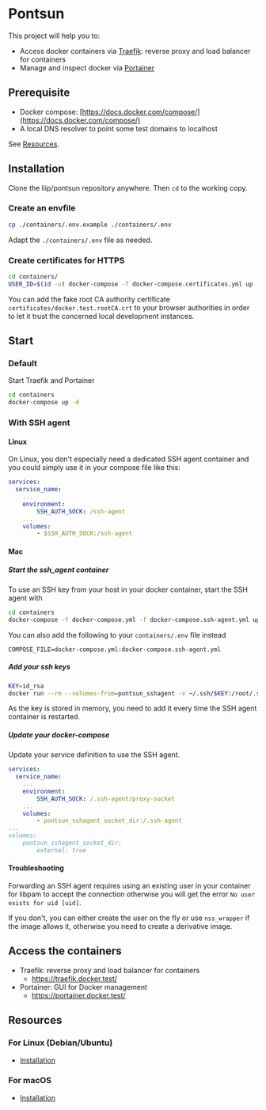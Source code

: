 # Pontsun

This project will help you to:

* Access docker containers via [Traefik](https://traefik.io/): reverse proxy and load balancer for containers
* Manage and inspect docker via [Portainer](https://www.portainer.io/)

## Prerequisite

- Docker compose: [https://docs.docker.com/compose/](https://docs.docker.com/compose/)
- A local DNS resolver to point some test domains to localhost

See [Resources](#resources).

## Installation

Clone the liip/pontsun repository anywhere. Then `cd` to the working copy.

### Create an envfile

```sh
cp ./containers/.env.example ./containers/.env
```

Adapt the `./containers/.env` file as needed.

### Create certificates for HTTPS

```sh
cd containers/
USER_ID=$(id -u) docker-compose -f docker-compose.certificates.yml up
```

You can add the fake root CA authority certificate `certificates/docker.test.rootCA.crt`
to your browser authorities in order to let it trust the concerned local development instances.

## Start

### Default

Start Traefik and Portainer
```sh
cd containers
docker-compose up -d
```

### With SSH agent

#### Linux

On Linux, you don't especially need a dedicated SSH agent container
and you could simply use it in your compose file like this:
```yaml
services:
  service_name:
    ...
    environment:
        SSH_AUTH_SOCK: /ssh-agent
    ...
    volumes:
        - $SSH_AUTH_SOCK:/ssh-agent
```

#### Mac

##### Start the ssh_agent container

To use an SSH key from your host in your docker container, start the SSH agent with

```sh
cd containers
docker-compose -f docker-compose.yml -f docker-compose.ssh-agent.yml up -d
```

You can also add the following to your `containers/.env` file instead

```
COMPOSE_FILE=docker-compose.yml:docker-compose.ssh-agent.yml
```

##### Add your ssh keys

```sh
KEY=id_rsa
docker run --rm --volumes-from=pontsun_sshagent -v ~/.ssh/$KEY:/root/.ssh/$KEY -it docksal/ssh-agent:latest ssh-add /root/.ssh/$KEY
```

As the key is stored in memory, you need to add it every time the SSH agent container is restarted.

##### Update your docker-compose

Update your service definition to use the SSH agent.
```yaml
services:
  service_name:
    ...
    environment:
        SSH_AUTH_SOCK: /.ssh-agent/proxy-socket
    ...
    volumes:
        - pontsun_sshagent_socket_dir:/.ssh-agent
...
volumes:
    pontsun_sshagent_socket_dir:
        external: true
```

#### Troubleshooting

Forwarding an SSH agent requires using an existing user in your container for libpam to accept the connection
otherwise you will get the error `No user exists for uid [uid]`.

If you don't, you can either create the user on the fly or use `nss_wrapper` if the image allows it,
otherwise you need to create a derivative image.

## Access the containers

- Traefik: reverse proxy and load balancer for containers
  - https://traefik.docker.test/
- Portainer: GUI for Docker management
  - https://portainer.docker.test/

## Resources

### For Linux (Debian/Ubuntu)

- [Installation](docs/installation-for-debian.md)

### For macOS

- [Installation](docs/installation-for-mac.md)
